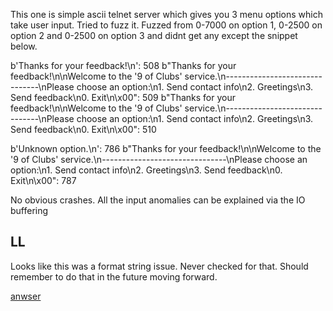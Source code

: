 This one is simple ascii telnet server which gives you 3 menu options which take user input. Tried to fuzz it. Fuzzed from 0-7000 on option 1, 0-2500 on option 2 and 0-2500 on option 3 and didnt get any except the snippet below.

b'Thanks for your feedback!\n': 508
b"Thanks for your feedback!\n\nWelcome to the '9 of Clubs' service.\n-------------------------------\nPlease choose an option:\n1. Send contact info\n2. Greetings\n3. Send feedback\n0. Exit\n\x00": 509
b"Thanks for your feedback!\n\nWelcome to the '9 of Clubs' service.\n-------------------------------\nPlease choose an option:\n1. Send contact info\n2. Greetings\n3. Send feedback\n0. Exit\n\x00": 510

b'Unknown option.\n': 786
b"Thanks for your feedback!\n\nWelcome to the '9 of Clubs' service.\n-------------------------------\nPlease choose an option:\n1. Send contact info\n2. Greetings\n3. Send feedback\n0. Exit\n\x00": 787


No obvious crashes. All the input anomalies can be explained via the IO buffering

## LL
Looks like this was a format string issue. Never checked for that. Should remember to do that in the future moving forward.

[anwser](https://sec.stealthcopter.com/metasploit-community-ctf-2020-dec-write-up-9-of-clubs-port-1337)
